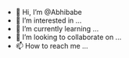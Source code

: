- 👋 Hi, I’m @Abhibabe
- 👀 I’m interested in ...
- 🌱 I’m currently learning ...
- 💞️ I’m looking to collaborate on ...
- 📫 How to reach me ...

<!---
Abhibabe/Abhibabe is a ✨ special ✨ repository because its `README.md` (this file) appears on your GitHub profile.
You can click the Preview link to take a look at your changes.
--->
